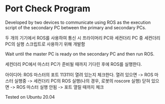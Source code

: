 # Port Check Program

Developed by two devices to communicate using ROS as the execution script of the secondary PC between the primary and secondary PCs.

두 개의 기기에서 ROS를 사용하여 통신 시 프라이머리 PC와 세컨더리 PC 중 세컨더리 PC의 실행 스크립트로 사용하기 위해 개발함

Wait until the master PC is ready on the secondary PC and then run ROS.

세컨더리 PC에서 마스터 PC가 준비될 때까지 기다린 후에 ROS를 실행한다.

아이디어:
ROS 마스터의 포트 11311이 열려 있는지 체크한다.
열려 있으면 -> ROS 마스터 실행중 -> 세컨더리 PC의 ROS 실행(나의 경우, 로봇의 roscore 실행)
닫혀 있으면 -> ROS 마스터 실행 안됨 -> 포트 열릴 때까지 체크

Tested on Ubuntu 20.04
